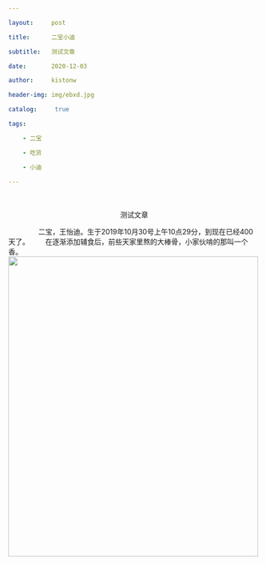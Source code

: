 ```yaml
---

layout:     post

title:      二宝小迪

subtitle:   测试文章

date:       2020-12-03

author:     kistonw

header-img: img/ebxd.jpg

catalog: 	 true

tags:

    - 二宝

    - 吃货

    - 小迪

---
```

　　<p align="center">测试文章</p>
　　
　　二宝，王怡迪。生于2019年10月30号上午10点29分，到现在已经400天了。
　　在逐渐添加辅食后，前些天家里熬的大棒骨，小家伙啃的那叫一个香。<img src="/storage/emulated/0/DCIM/Camera/MVIMG_20201201_182936.jpg" width="500" height="600"></img>
